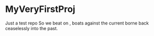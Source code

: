 # MyVeryFirstProj
Just a test repo
So we beat on , boats against the current borne back ceaselessly into the past.
